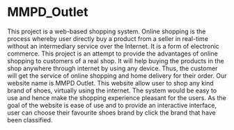 # MMPD_Outlet

This project is a web-based shopping system. Online shopping is the process 
whereby user directly buy a product from a seller in real-time without an 
intermediary service over the Internet. It is a form of electronic commerce. This 
project is an attempt to provide the advantages of online shopping to customers of 
a real shop. It will help buying the products in the shop anywhere through internet 
by using any device. Thus, the customer will get the service of online shopping and 
home delivery for their order.
Our website name is MMPD Outlet. This website allow user to shop any kind brand 
of shoes, virtually using the internet. The system would be easy to use and hence 
make the shopping experience pleasant for the users. As the goal of the website
is ease of use and to provide an interactive interface, user can choose their 
favourite shoes brand by click the brand that have been classified.

